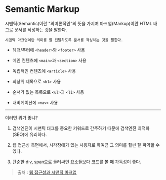 # Semantic Markup

시맨틱(Semantic)이란 "의미론적인"의 뜻을 가지며 마크업(Markup)이란 HTML 태그로 문서를 작성하는 것을 말한다.

    시맨틱 마크업이란 의미를 잘 전달하도록 문서를 작성하는 것을 말한다.

- 헤더/푸터에 `<header>`와 `<footer>` 사용

- 메인 컨텐츠에 `<main>`과 `<section>` 사용

- 독립적인 컨텐츠에 `<article>` 사용

- 최상위 제목으로 `<h1>` 사용

- 순서가 없는 목록으로 `<ul>`과 `<li>` 사용

- 내비게이션에 `<nav>` 사용

---

이러면 뭐가 좋냐?

1. 검색엔진이 시맨틱 태그를 중요한 키워드로 간주하기 때문에 검색엔진 최적화(SEO)에 유리하다.

1. 웹 접근성 측면에서, 시각장애가 있는 사용자로 하여금 그 의미를 훨씬 잘 파악할 수 있다.

1. 단순한 div, span으로 둘러싸인 요소들보다 코드를 볼 때 가독성이 좋다.

> 출처 : [웹 접근성과 시맨틱 마크업](https://doqtqu.tistory.com/319)
